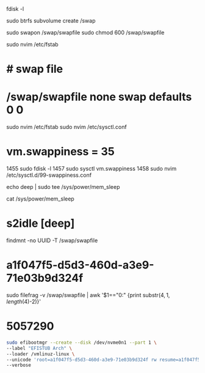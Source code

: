 fdisk -l

sudo btrfs subvolume create /swap

sudo swapon /swap/swapfile
sudo chmod 600 /swap/swapfile

sudo nvim /etc/fstab

# # swap file

# /swap/swapfile none swap defaults 0 0

sudo nvim /etc/fstab
sudo nvim /etc/sysctl.conf

# vm.swappiness = 35

1455 sudo fdisk -l
1457 sudo sysctl vm.swappiness
1458 sudo nvim /etc/sysctl.d/99-swappiness.conf

echo deep | sudo tee /sys/power/mem_sleep

cat /sys/power/mem_sleep

# s2idle [deep]

findmnt -no UUID -T /swap/swapfile

# a1f047f5-d5d3-460d-a3e9-71e03b9d324f

sudo filefrag -v /swap/swapfile | awk '$1=="0:" {print substr($4, 1, length($4)-2)}'

# 5057290

```bash
sudo efibootmgr --create --disk /dev/nvme0n1 --part 1 \
--label "EFISTUB Arch" \
--loader /vmlinuz-linux \
--unicode 'root=a1f047f5-d5d3-460d-a3e9-71e03b9d324f rw resume=a1f047f5-d5d3-460d-a3e9-71e03b9d324f resume_offset=5057290 initrd=\initramfs-linux.img mem_sleep_default=deep' \
--verbose
```
